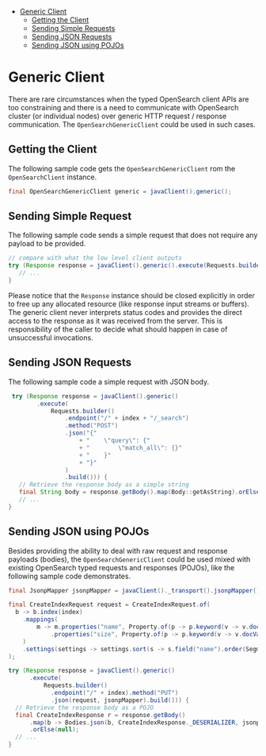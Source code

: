 - [Generic Client](#generic-client)
  - [Getting the Client](#get-client)
  - [Sending Simple Requests](#request-bodyless)
  - [Sending JSON Requests](#request-json)
  - [Sending JSON using POJOs](#request-pojo)

# Generic Client

There are rare circumstances when the typed OpenSearch client APIs are too constraining and there is a need to communicate with OpenSearch cluster (or individual nodes) over generic HTTP request / response communication. The `OpenSearchGenericClient` could be used in such cases.

## Getting the Client
The following sample code gets the `OpenSearchGenericClient` rom the `OpenSearchClient` instance.

```java
final OpenSearchGenericClient generic = javaClient().generic();
```

## Sending Simple Request
The following sample code sends a simple request that does not require any payload to be provided.

```java
// compare with what the low level client outputs
try (Response response = javaClient().generic().execute(Requests.builder().endpoint("/").method("GET").build())) {
   // ...
}
```

Please notice that the `Response` instance should be closed explicitly in order to free up any allocated resource (like response input streams or buffers). The generic client never interprets status codes and provides the direct access to the response as it was received from the server. This is responsibility of the caller to decide what should happen in case of unsuccessful invocations.

## Sending JSON Requests
The following sample code a simple request with JSON body.

```java
 try (Response response = javaClient().generic()
        .execute(
            Requests.builder()
                .endpoint("/" + index + "/_search")
                .method("POST")
                .json("{"
                    + "    \"query\": {"
                    + "        \"match_all\": {}"
                    + "    }"
                    + "}"
                )
                .build())) {
   // Retrieve the response body as a simple string
   final String body = response.getBody().map(Body::getAsString).orElse("");
   // ...
}
```

## Sending JSON using POJOs
Besides providing the ability to deal with raw request and response payloads (bodies), the `OpenSearchGenericClient` could be used mixed with existing OpenSearch typed requests and responses (POJOs), like the following sample code demonstrates.


```java
final JsonpMapper jsonpMapper = javaClient()._transport().jsonpMapper();

final CreateIndexRequest request = CreateIndexRequest.of(
  b -> b.index(index)
    .mappings(
        m -> m.properties("name", Property.of(p -> p.keyword(v -> v.docValues(true))))
            .properties("size", Property.of(p -> p.keyword(v -> v.docValues(true))))
    )
    .settings(settings -> settings.sort(s -> s.field("name").order(SegmentSortOrder.Asc)))
);

try (Response response = javaClient().generic()
      .execute(
          Requests.builder()
            .endpoint("/" + index).method("PUT")
            .json(request, jsonpMapper).build())) {
  // Retrieve the response body as a POJO
  final CreateIndexResponse r = response.getBody()
      .map(b -> Bodies.json(b, CreateIndexResponse._DESERIALIZER, jsonpMapper))
      .orElse(null);
  // ...
}
```